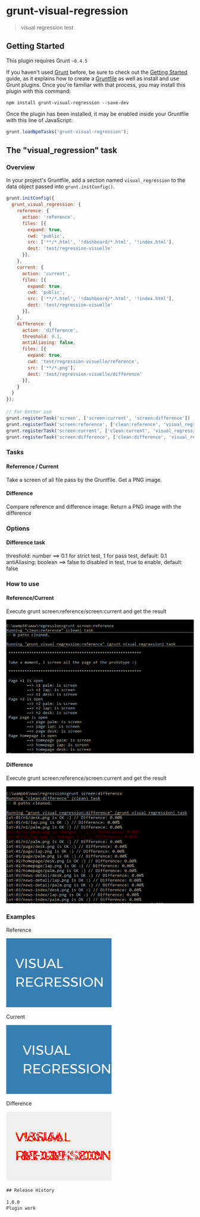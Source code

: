 # grunt-visual-regression

> visual regression test

## Getting Started
This plugin requires Grunt `~0.4.5`

If you haven't used [Grunt](http://gruntjs.com/) before, be sure to check out the [Getting Started](http://gruntjs.com/getting-started) guide, as it explains how to create a [Gruntfile](http://gruntjs.com/sample-gruntfile) as well as install and use Grunt plugins. Once you're familiar with that process, you may install this plugin with this command:

```shell
npm install grunt-visual-regression --save-dev
```

Once the plugin has been installed, it may be enabled inside your Gruntfile with this line of JavaScript:

```js
grunt.loadNpmTasks('grunt-visual-regression');
```

## The "visual_regression" task

### Overview
In your project's Gruntfile, add a section named `visual_regression` to the data object passed into `grunt.initConfig()`.

```js
grunt.initConfig({
  grunt_visual_regression: {
    reference: {
      action: 'reference',
      files: [{
        expand: true,
        cwd: 'public',
        src: ['**/*.html', '!dashboard/*.html', '!index.html'],
        dest: 'test/regression-visuelle'
      }],
    },
    current: {
      action: 'current',
      files: [{
        expand: true,
        cwd: 'public',
        src: ['**/*.html', '!dashboard/*.html', '!index.html'],
        dest: 'test/regression-visuelle'
      }],
    },
    difference: {
      action: 'difference',
      threshold: 0.1,
      antiAliasing: false,
      files: [{
        expand: true,
        cwd: 'test/regression-visuelle/reference',
        src: ['**/*.png'],
        dest: 'test/regression-visuelle/difference'
      }],
    }
  }
});

// For better use
grunt.registerTask('screen', ['screen:current', 'screen:difference'])
grunt.registerTask('screen:reference', ['clean:reference', 'visual_regression:reference'])
grunt.registerTask('screen:current', ['clean:current', 'visual_regression:current'])
grunt.registerTask('screen:difference', ['clean:difference', 'visual_regression:difference'])
```
### Tasks

#### Referrence / Current

Take a screen of all file pass by the Gruntfile. Get a PNG image.

#### Difference

Compare reference and difference image. Return a PNG image with the difference

### Options

#### Difference task

threshold: number ==> 0.1 for strict test, 1 for pass test, default: 0.1
antiAliasing: boolean ==> false to disabled in test, true to enable, default: false

### How to use

#### Reference/Current

Execute grunt screen:reference/screen:current and get the result

![referenceImg](use/reference.png)

#### Difference

Execute grunt screen:reference/screen:current and get the result

![differenceImg](use/difference.png)

### Examples

Reference

![referenceExampleImg](example/reference.png)

Current

![currentExampleImg](example/current.png)

Difference

![differenceExampleImg](example/difference.png)

```
## Release History

1.0.0
Plugin work
